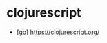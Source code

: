 # clojurescript

- [[go]] https://clojurescript.org/


[//begin]: # "Autogenerated link references for markdown compatibility"
[go]: go "Go"
[//end]: # "Autogenerated link references"